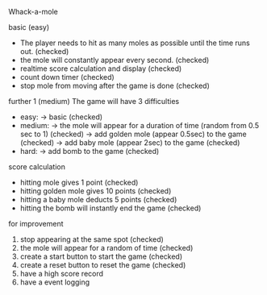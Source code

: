 Whack-a-mole

basic (easy)
- The player needs to hit as many moles as possible until the time runs out. (checked)
- the mole will constantly appear every second. (checked)
- realtime score calculation and display (checked)
- count down timer (checked)
- stop mole from moving after the game is done (checked)

further 1 (medium)
The game will have 3 difficulties
- easy:     -> basic (checked)
- medium:   -> the mole will appear for a duration of time (random from 0.5 sec to 1) (checked)
            -> add golden mole (appear 0.5sec) to the game (checked)
            -> add baby mole (appear 2sec) to the game (checked)
- hard:     -> add bomb to the game (checked)

score calculation
- hitting mole gives 1 point (checked)
- hitting golden mole gives 10 points (checked)
- hitting a baby mole deducts 5 points (checked)
- hitting the bomb will instantly end the game (checked)


for improvement
1) stop appearing at the same spot (checked)
2) the mole will appear for a random of time (checked)
3) create a start button to start the game (checked)
4) create a reset button to reset the game (checked)
5) have a high score record
6) have a event logging
